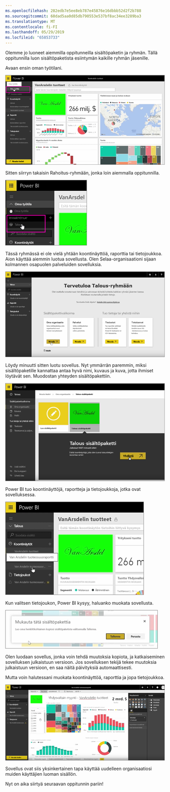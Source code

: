 ```yaml
---
ms.openlocfilehash: 282edb7e5ee8eb787e45876e16dbbb52d2f2b788
ms.sourcegitcommit: 60dad5aa0d85db790553e537bf8ac34ee3289ba3
ms.translationtype: MT
ms.contentlocale: fi-FI
ms.lasthandoff: 05/29/2019
ms.locfileid: "65853733"
---
```

Olemme jo luoneet aiemmilla oppitunneilla sisältöpaketin ja ryhmän. Tällä oppitunnilla luon sisältöpaketista esiintymän kaikille ryhmän jäsenille.

Avaan ensin oman työtilani.

![Jakaminen ja yhteistyö Power BI:ssä](./media/6-3-use-content-packs/pbi_learn06_03myworkspace.png)

Sitten siirryn takaisin Rahoitus-ryhmään, jonka loin aiemmalla oppitunnilla.

![Jakaminen ja yhteistyö Power BI:ssä](./media/6-3-use-content-packs/pbi_learn06_03switch2group.png)

Tässä ryhmässä ei ole vielä yhtään koontinäyttöä, raporttia tai tietojoukkoa. Aion käyttää aiemmin luotua sovellusta. Olen Selaa-organisaationi sijaan kolmannen osapuolen palveluiden sovelluksia.

![Jakaminen ja yhteistyö Power BI:ssä](./media/6-3-use-content-packs/pbi_learn06_03myorgcontpk.png)

Löydy minuutti sitten luotu sovellus. Nyt ymmärrän paremmin, miksi sisältöpaketille kannattaa antaa hyvä nimi, kuvaus ja kuva, jotta ihmiset löytävät sen. Muodostan yhteyden sisältöpakettiin.

![Jakaminen ja yhteistyö Power BI:ssä](./media/6-3-use-content-packs/pbi_learn06_03contgallry.png)

Power BI tuo koontinäyttöjä, raportteja ja tietojoukkoja, jotka ovat sovelluksessa.

![Jakaminen ja yhteistyö Power BI:ssä](./media/6-3-use-content-packs/pbi_learn06_03added2group.png)

Kun valitsen tietojoukon, Power BI kysyy, haluanko muokata sovellusta.

![Jakaminen ja yhteistyö Power BI:ssä](./media/6-3-use-content-packs/pbi_learn06_03personalize.png)

Olen luodaan sovellus, jonka voin tehdä muutoksia kopiota, ja katkaiseminen sovelluksen julkaistuun versioon. Jos sovelluksen tekijä tekee muutoksia julkaistuun versioon, en saa näitä päivityksiä automaattisesti.

Mutta voin halutessani muokata koontinäyttöä, raporttia ja jopa tietojoukkoa.

![Jakaminen ja yhteistyö Power BI:ssä](./media/6-3-use-content-packs/pbi_learn06_03editreport.png)

Sovellus ovat siis yksinkertainen tapa käyttää uudelleen organisaatiosi muiden käyttäjien luoman sisällön.

Nyt on aika siirtyä seuraavan oppitunnin pariin!

